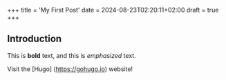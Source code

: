 +++
title = 'My First Post'
date = 2024-08-23T02:20:11+02:00
draft = true
+++

## Introduction

This is **bold** text, and this is *emphasized* text.

Visit the [Hugo] (https://gohugo.io) website!
